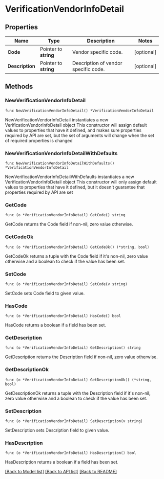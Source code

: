 # VerificationVendorInfoDetail

## Properties

Name | Type | Description | Notes
------------ | ------------- | ------------- | -------------
**Code** | Pointer to **string** | Vendor specific code. | [optional] 
**Description** | Pointer to **string** | Description of vendor specific code. | [optional] 

## Methods

### NewVerificationVendorInfoDetail

`func NewVerificationVendorInfoDetail() *VerificationVendorInfoDetail`

NewVerificationVendorInfoDetail instantiates a new VerificationVendorInfoDetail object
This constructor will assign default values to properties that have it defined,
and makes sure properties required by API are set, but the set of arguments
will change when the set of required properties is changed

### NewVerificationVendorInfoDetailWithDefaults

`func NewVerificationVendorInfoDetailWithDefaults() *VerificationVendorInfoDetail`

NewVerificationVendorInfoDetailWithDefaults instantiates a new VerificationVendorInfoDetail object
This constructor will only assign default values to properties that have it defined,
but it doesn't guarantee that properties required by API are set

### GetCode

`func (o *VerificationVendorInfoDetail) GetCode() string`

GetCode returns the Code field if non-nil, zero value otherwise.

### GetCodeOk

`func (o *VerificationVendorInfoDetail) GetCodeOk() (*string, bool)`

GetCodeOk returns a tuple with the Code field if it's non-nil, zero value otherwise
and a boolean to check if the value has been set.

### SetCode

`func (o *VerificationVendorInfoDetail) SetCode(v string)`

SetCode sets Code field to given value.

### HasCode

`func (o *VerificationVendorInfoDetail) HasCode() bool`

HasCode returns a boolean if a field has been set.

### GetDescription

`func (o *VerificationVendorInfoDetail) GetDescription() string`

GetDescription returns the Description field if non-nil, zero value otherwise.

### GetDescriptionOk

`func (o *VerificationVendorInfoDetail) GetDescriptionOk() (*string, bool)`

GetDescriptionOk returns a tuple with the Description field if it's non-nil, zero value otherwise
and a boolean to check if the value has been set.

### SetDescription

`func (o *VerificationVendorInfoDetail) SetDescription(v string)`

SetDescription sets Description field to given value.

### HasDescription

`func (o *VerificationVendorInfoDetail) HasDescription() bool`

HasDescription returns a boolean if a field has been set.


[[Back to Model list]](../README.md#documentation-for-models) [[Back to API list]](../README.md#documentation-for-api-endpoints) [[Back to README]](../README.md)


